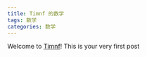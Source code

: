 ```yaml
---
title: Timnf 的数学
tags: 数学
categories: 数学
---
```

Welcome to [Timnf](https://Timnf.github.io/)! This is your very first post
